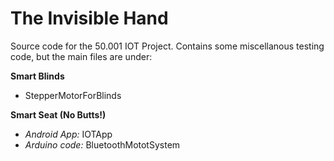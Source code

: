 # The Invisible Hand

Source code for the 50.001 IOT Project. Contains some miscellanous testing code, but the main files are under:

**Smart Blinds**
* StepperMotorForBlinds

**Smart Seat (No Butts!)**
* *Android App:* IOTApp
* *Arduino code:* BluetoothMototSystem
